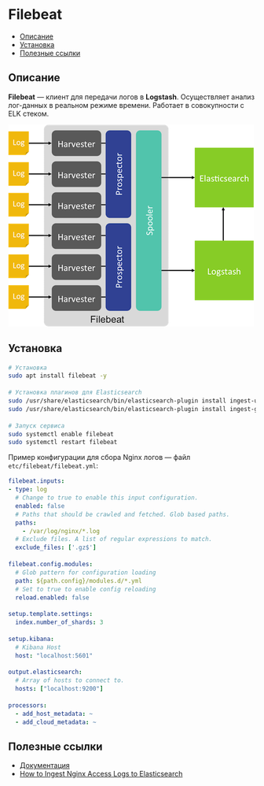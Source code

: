 # Filebeat

- [Описание](#описание)
- [Установка](#установка)
- [Полезные ссылки](#полезные-ссылки)

## Описание

**Filebeat** — клиент для передачи логов в **Logstash**. Осуществляет анализ лог-данных в реальном режиме времени. Работает в совокупности с ELK стеком.

![Общая схема](files/filebeat.png)



## Установка

```bash
# Установка
sudo apt install filebeat -y

# Установка плагинов для Elasticsearch
sudo /usr/share/elasticsearch/bin/elasticsearch-plugin install ingest-user-agent
sudo /usr/share/elasticsearch/bin/elasticsearch-plugin install ingest-geoip

# Запуск сервиса
sudo systemctl enable filebeat
sudo systemctl restart filebeat
```

Пример конфигурации для сбора Nginx логов — файл `etc/filebeat/filebeat.yml`:

```yml
filebeat.inputs:
- type: log
  # Change to true to enable this input configuration.
  enabled: false
  # Paths that should be crawled and fetched. Glob based paths.
  paths:
    - /var/log/nginx/*.log
  # Exclude files. A list of regular expressions to match.
  exclude_files: ['.gz$']

filebeat.config.modules:
  # Glob pattern for configuration loading
  path: ${path.config}/modules.d/*.yml
  # Set to true to enable config reloading
  reload.enabled: false

setup.template.settings:
  index.number_of_shards: 3

setup.kibana:
  # Kibana Host
  host: "localhost:5601"

output.elasticsearch:
  # Array of hosts to connect to.
  hosts: ["localhost:9200"]

processors:
  - add_host_metadata: ~
  - add_cloud_metadata: ~
```



## Полезные ссылки

- [Документация](https://www.elastic.co/guide/en/beats/filebeat/current/index.html)
- [How to Ingest Nginx Access Logs to Elasticsearch](https://sysadmins.co.za/how-to-ingest-nginx-access-logs-to-elasticsearch-using-filebeat-and-logstash/)